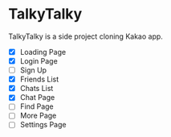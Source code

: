 # TalkyTalky
TalkyTalky is a side project cloning Kakao app.

- [x] Loading Page
- [x] Login Page
- [ ] Sign Up
- [x] Friends List
- [x] Chats List
- [x] Chat Page
- [ ] Find Page
- [ ] More Page
- [ ] Settings Page
